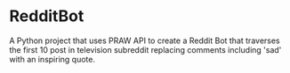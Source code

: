 # RedditBot

A Python project that uses PRAW API to create a Reddit Bot that traverses the first 10 post in television subreddit replacing comments including 'sad' with an inspiring quote.
